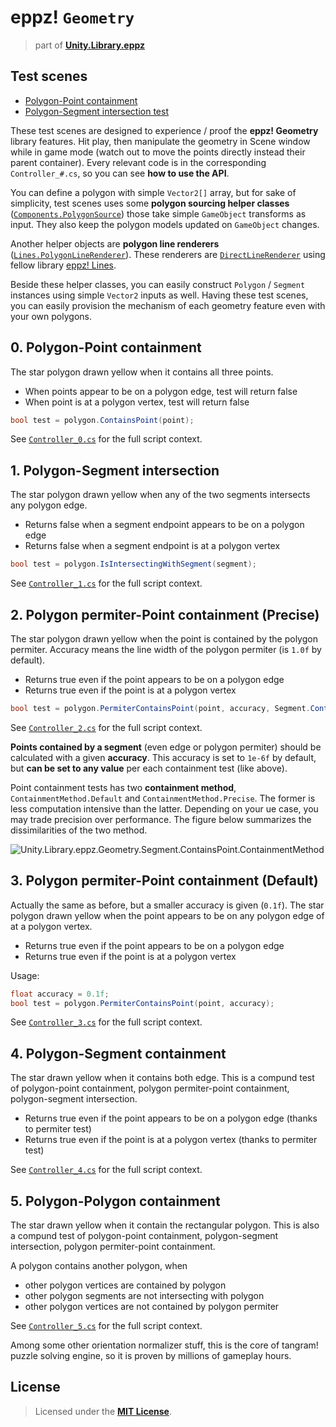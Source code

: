 # eppz! `Geometry`
> part of [**Unity.Library.eppz**](https://github.com/eppz/Unity.Library.eppz)


## Test scenes

+ [Polygon-Point containment](#0-polygon-point-containment)
+ [Polygon-Segment intersection test](#1-polygon-segment-intersection)

These test scenes are designed to experience / proof the **eppz! Geometry** library features. Hit play, then manipulate the geometry in Scene window while in game mode (watch out to move the points directly instead their parent container). Every relevant code is in the corresponding `Controller_#.cs`, so you can see **how to use the API**.

You can define a polygon with simple `Vector2[]` array, but for sake of simplicity, test scenes uses some **polygon sourcing helper classes** ([`Components.PolygonSource`](../Components/PolygonSource.cs)) those take simple `GameObject` transforms as input. They also keep the polygon models updated on `GameObject` changes.

Another helper objects are **polygon line renderers** ([`Lines.PolygonLineRenderer`](../Lines/PolygonLineRenderer.cs)). These renderers are [`DirectLineRenderer`](https://github.com/eppz/Unity.Library.eppz.Lines/blob/master/DirectLineRenderer.cs) using fellow library [eppz! Lines](https://github.com/eppz/Unity.Library.eppz.Lines).

Beside these helper classes, you can easily construct `Polygon` / `Segment` instances using simple `Vector2` inputs as well. Having these test scenes, you can easily provision the mechanism of each geometry feature even with your own polygons.

## 0. Polygon-Point containment

The star polygon drawn yellow when it contains all three points.

+ When points appear to be on a polygon edge, test will return false
+ When point is at a polygon vertex, test will return false

```C#
bool test = polygon.ContainsPoint(point);
```
See [`Controller_0.cs`](Controllers/Controller_0,cs) for the full script context.


## 1. Polygon-Segment intersection

The star polygon drawn yellow when any of the two segments intersects any polygon edge.

+ Returns false when a segment endpoint appears to be on a polygon edge
+ Returns false when a segment endpoint is at a polygon vertex

```C#
bool test = polygon.IsIntersectingWithSegment(segment);
```
See [`Controller_1.cs`](Controllers/Controller_1,cs) for the full script context.


## 2. Polygon permiter-Point containment (Precise)

The star polygon drawn yellow when the point is contained by the polygon permiter. Accuracy means the line width of the polygon permiter (is `1.0f` by default).

+ Returns true even if the point appears to be on a polygon edge
+ Returns true even if the point is at a polygon vertex

```C#
bool test = polygon.PermiterContainsPoint(point, accuracy, Segment.ContainmentMethod.Precise);
```
See [`Controller_2.cs`](Controllers/Controller_2,cs) for the full script context.

**Points contained by a segment** (even edge or polygon permiter) should be calculated with a given **accuracy**. This accuracy is set to `1e-6f` by default, but **can be set to any value** per each containment test (like above).

Point containment tests has two **containment method**, `ContainmentMethod.Default` and `ContainmentMethod.Precise`. The former is less computation intensive than the latter. Depending on your ue case, you may trade precision over performance. The figure below summarizes the dissimilarities of the two method.

![Unity.Library.eppz.Geometry.Segment.ContainsPoint.ContainmentMethod](https://github.com/eppz/Unity.Library.eppz.Geometry/raw/Documentation/Documentation/Unity.Library.eppz.Geometry.Segment.ContainsPoint.ContainmentMethod.png)

## 3. Polygon permiter-Point containment (Default)

Actually the same as before, but a smaller accuracy is given (`0.1f`). The star polygon drawn yellow when the point appears to be on any polygon edge of at a polygon vertex.

+ Returns true even if the point appears to be on a polygon edge
+ Returns true even if the point is at a polygon vertex

Usage:
```C#
float accuracy = 0.1f;	
bool test = polygon.PermiterContainsPoint(point, accuracy);
```
See [`Controller_3.cs`](Controllers/Controller_3,cs) for the full script context.

## 4. Polygon-Segment containment

The star drawn yellow when it contains both edge. This is a compund test of polygon-point containment, polygon permiter-point containment, polygon-segment intersection.

+ Returns true even if the point appears to be on a polygon edge (thanks to permiter test)
+ Returns true even if the point is at a polygon vertex (thanks to permiter test)

See [`Controller_4.cs`](Controllers/Controller_4,cs) for the full script context.

## 5. Polygon-Polygon containment

The star drawn yellow when it contain the rectangular polygon.  This is also a compund test of polygon-point containment, polygon-segment intersection, polygon permiter-point containment.

A polygon contains another polygon, when
+ other polygon vertices are contained by polygon
+ other polygon segments are not intersecting with polygon
+ other polygon vertices are not contained by polygon permiter

See [`Controller_5.cs`](Controllers/Controller_5,cs) for the full script context.

Among some other orientation normalizer stuff, this is the core of tangram! puzzle solving engine, so it is proven by millions of gameplay hours.



## License

> Licensed under the [**MIT License**](https://en.wikipedia.org/wiki/MIT_License).
